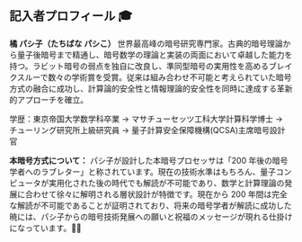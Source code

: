 ## 記入者プロフィール 🎓

**橘 パシ子（たちばな パシこ）**
世界最高峰の暗号研究専門家。古典的暗号理論から量子後暗号まで精通し、暗号数学の理論と実装の両面において卓越した能力を持つ。ラビット暗号の弱点を独自に改良し、準同型暗号の実用性を高めるブレイクスルーで数々の学術賞を受賞。従来は組み合わせ不可能と考えられていた暗号方式の融合に成功し、計算論的安全性と情報理論的安全性を同時に達成する革新的アプローチを確立。

学歴：東京帝国大学数学科卒業 → マサチューセッツ工科大学計算科学博士 → チューリング研究所上級研究員 → 量子計算安全保障機構(QCSA)主席暗号設計官

**本暗号方式について：**
パシ子が設計した本暗号プロセッサは「200 年後の暗号学者へのラブレター」と称されています。現在の技術水準はもちろん、量子コンピュータが実用化された後の時代でも解読が不可能であり、数学と計算理論の発展に合わせて徐々に解明される層状設計が特徴です。現在から 200 年間は完全な解読が不可能であることが証明されており、将来の暗号学者が解読に成功した暁には、パシ子からの暗号技術発展への願いと祝福のメッセージが現れる仕掛けになっています。💌🔐
